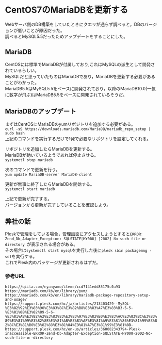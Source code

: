 # CentOS7のMariaDBを更新する
Webサーバ側のDB構築をしていたときにクエリが通らず調べると，DBのバージョンが低いことが原因だった。  
調べるとMySQL5.5だったためアップデートをすることにした。
  
## MariaDB
CentOSには標準でMariaDBが付属しており,これはMySQLの派生として開発されているらしい。  
MySQLだと思っていたものはMariaDBであり，MariaDBを更新する必要があることがわかった。  
MariaDB5.5はMySQL5.5をベースに開発されており，以降のMariaDB10.0(一気に数字が飛ぶ)はMariaDB5.5をベースに開発されているそうだ。  
  
## MariaDBのアップデート
まずはCentOSにMariaDBのyumリポジトリを追加する必要がある。  
`curl -sS https://downloads.mariadb.com/MariaDB/mariadb_repo_setup | sudo bash`  
上記のコマンドを実行するだけで1発で必要なリポジトリを設定してくれる。  
  
リポジトリを追加したらMariaDBを更新する。  
MariaDBが動いているようであれば停止させる。  
`systemctl stop mariadb`  
  
次のコマンドで更新を行う。  
`yum update MariaDB-server MariaDB-client`  
  
更新が無事に終了したらMariaDBを開始する。  
`systemctl start mariadb`  
  
上記で更新が完了する。  
バージョンから更新が完了していることを確認しよう。  
  
## 弊社の話
Pleskで管理をしている場合，管理画面にアクセスしようとすると`ERROR: Zend_Db_Adapter_Exception: SQLSTATE[HY000] [2002] No such file or directory
`が表示される場合がある。  
その場合は`systemctl start mysql`を実行した後に`plesk sbin packagemng -sdf`を実行する。  
これでPlesk内のパッケージが更新されるはずだ。  
  
### 参考URL
`https://qiita.com/nyanyamo/items/ccd7141edd85175c0a93`  
`https://mariadb.com/kb/en/library/yum/`  
`https://mariadb.com/kb/en/library/mariadb-package-repository-setup-and-usage/`  
`https://support.plesk.com/hc/ja/articles/213403429--MySQL-%E3%82%92%E3%83%90%E3%83%BC%E3%82%B8%E3%83%A7%E3%83%B3-5-5-%E3%81%8B%E3%82%89-5-6-%E3%81%AB%E3%82%A2%E3%83%83%E3%83%97%E3%82%B0%E3%83%AC%E3%83%BC%E3%83%89%E3%81%99%E3%82%8B%E3%81%AB%E3%81%AF%E3%81%A9%E3%81%86%E3%81%99%E3%82%8C%E3%81%B0%E3%82%88%E3%81%84%E3%81%A7%E3%81%99%E3%81%8B-`  
`https://support.plesk.com/hc/en-us/articles/360002343794-Plesk-inaccessible-ERROR-Zend-Db-Adapter-Exception-SQLSTATE-HY000-2002-No-such-file-or-directory`  
